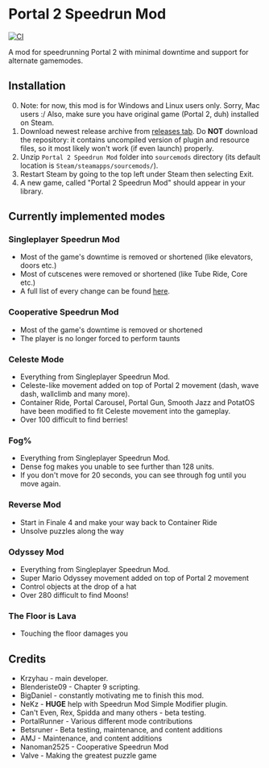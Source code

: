# Portal 2 Speedrun Mod

[![CI](https://github.com/p2sr/Portal2SpeedrunMod/actions/workflows/CI.yml/badge.svg)](https://github.com/p2sr/Portal2SpeedrunMod/actions/workflows/CI.yml)

A mod for speedrunning Portal 2 with minimal downtime and support for alternate gamemodes.

## Installation

0. Note: for now, this mod is for Windows and Linux users only. Sorry, Mac users :/ Also, make sure you have original game (Portal 2, duh) installed on Steam.
1. Download newest release archive from [releases tab](https://github.com/p2sr/Portal2SpeedrunMod/releases). Do **NOT** download the repository: it contains uncompiled version of plugin and resource files, so it most likely won't work (if even launch) properly.
2. Unzip `Portal 2 Speedrun Mod` folder into `sourcemods` directory (its default location is `Steam/steamapps/sourcemods/`).
3. Restart Steam by going to the top left under Steam then selecting Exit.
4. A new game, called "Portal 2 Speedrun Mod" should appear in your library.

## Currently implemented modes

### Singleplayer Speedrun Mod

- Most of the game's downtime is removed or shortened (like elevators, doors etc.)
- Most of cutscenes were removed or shortened (like Tube Ride, Core etc.)
- A full list of every change can be found [here](https://github.com/p2sr/Portal2SpeedrunMod/blob/master/doc/SingleplayerSRM.md).

### Cooperative Speedrun Mod

- Most of the game's downtime is removed or shortened
- The player is no longer forced to perform taunts

### Celeste Mode

- Everything from Singleplayer Speedrun Mod.
- Celeste-like movement added on top of Portal 2 movement (dash, wave dash, wallclimb and many more).
- Container Ride, Portal Carousel, Portal Gun, Smooth Jazz and PotatOS have been modified to fit Celeste movement into the gameplay.
- Over 100 difficult to find berries!

### Fog%

- Everything from Singleplayer Speedrun Mod.
- Dense fog makes you unable to see further than 128 units.
- If you don't move for 20 seconds, you can see through fog until you move again.

### Reverse Mod

- Start in Finale 4 and make your way back to Container Ride
- Unsolve puzzles along the way

### Odyssey Mod

- Everything from Singleplayer Speedrun Mod.
- Super Mario Odyssey movement added on top of Portal 2 movement
- Control objects at the drop of a hat
- Over 280 difficult to find Moons!

### The Floor is Lava

- Touching the floor damages you

## Credits

- Krzyhau - main developer.
- Blenderiste09 - Chapter 9 scripting.
- BigDaniel - constantly motivating me to finish this mod.
- NeKz - **HUGE** help with Speedrun Mod Simple Modifier plugin.
- Can't Even, Rex, Spidda and many others - beta testing.
- PortalRunner - Various different mode contributions
- Betsruner - Beta testing, maintenance, and content additions
- AMJ - Maintenance, and content additions
- Nanoman2525 - Cooperative Speedrun Mod
- Valve - Making the greatest puzzle game
